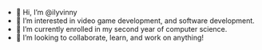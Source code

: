 - 👋 Hi, I’m @ilyvinny 
- 👀 I’m interested in video game development, and software development.
- 🌱 I’m currently enrolled in my second year of computer science.
- 💞️ I’m looking to collaborate, learn, and work on anything!

<!---
ilyvinny/ilyvinny is a ✨ special ✨ repository because its `README.md` (this file) appears on your GitHub profile.
You can click the Preview link to take a look at your changes.
--->
